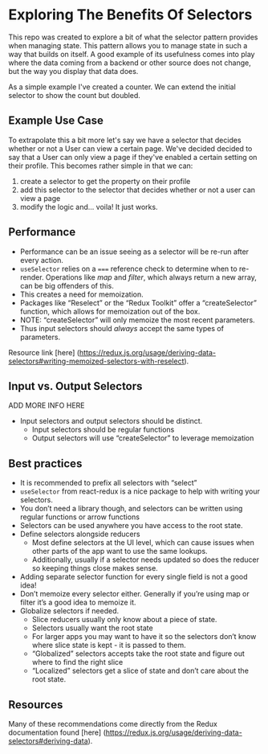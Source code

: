 # Exploring The Benefits Of Selectors

This repo was created to explore a bit of what the selector pattern provides when managing state.
This pattern allows you to manage state in such a way that builds on itself. A good example of its
usefulness comes into play where the data coming from a backend or other source does not change,
but the way you display that data does. 

As a simple example I've created a counter. We can extend the initial selector to show
the count but doubled. 

## Example Use Case

To extrapolate this a bit more let's say we have a selector that decides whether or not a User can
view a certain page. We've decided decided to say that a User can only view a page if they've
enabled a certain setting on their profile. This becomes rather simple in that we can:
1. create a selector to get the property on their profile
2. add this selector to the selector that decides whether or not a user can view a page
3. modify the logic and... voila! It just works. 

## Performance

- Performance can be an issue seeing as a selector will be re-run after every action. 
- `useSelector` relies on a `===` reference check to determine when to re-render. Operations like *map* and *filter*, which always return a new array, can be big offenders of this. 
- This creates a need for memoization.
- Packages like “Reselect” or the “Redux Toolkit” offer a “createSelector” function, which allows for memoization out of the box.
- NOTE: “createSelector” will only memoize the most recent parameters. 
- Thus input selectors should *always* accept the same types of parameters.

Resource link [here] (https://redux.js.org/usage/deriving-data-selectors#writing-memoized-selectors-with-reselect).

## Input vs. Output Selectors

ADD MORE INFO HERE
- Input selectors and output selectors should be distinct. 
    - Input selectors should be regular functions
    - Output selectors will use “createSelector” to leverage memoization 

## Best practices

- It is recommended to prefix all selectors with “select”
- `useSelector` from react-redux is a nice package to help with writing your selectors.
- You don’t need a library though, and selectors can be written using regular functions or arrow functions
- Selectors can be used anywhere you have access to the root state.
- Define selectors alongside reducers
    - Most define selectors at the UI level, which can cause issues when other parts of the app want to use the same lookups. 
    - Additionally, usually if a selector needs updated so does the reducer so keeping things close makes sense. 
- Adding separate selector function for every single field is not a good idea!
- Don’t memoize every selector either. Generally if you’re using map or filter it’s a good idea to memoize it. 
- Globalize selectors if needed.
    - Slice reducers usually only know about a piece of state. 
    - Selectors usually want the root state
    - For larger apps you may want to have it so the selectors don’t know where slice state is kept - it is passed to them. 
    - “Globalized” selectors accepts take the root state and figure out where to find the right slice
    - “Localized” selectors get a slice of state and don’t care about the root state.


## Resources

Many of these recommendations come directly from the Redux documentation found [here] (https://redux.js.org/usage/deriving-data-selectors#deriving-data). 